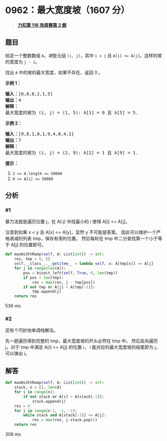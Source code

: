 # 0962：最大宽度坡（1607 分）


> <u>**[力扣第 116 场周赛第 2 题](https://leetcode.cn/problems/maximum-width-ramp/)**</u>

## 题目

<p>给定一个整数数组 <code>A</code>，<em>坡</em>是元组 <code>(i, j)</code>，其中  <code>i &lt; j</code> 且 <code>A[i] &lt;= A[j]</code>。这样的坡的宽度为 <code>j - i</code>。</p>

<p>找出 <code>A</code> 中的坡的最大宽度，如果不存在，返回 0 。</p>



<p><strong>示例 1：</strong></p>

<pre><strong>输入：</strong>[6,0,8,2,1,5]
<strong>输出：</strong>4
<strong>解释：</strong>
最大宽度的坡为 (i, j) = (1, 5): A[1] = 0 且 A[5] = 5.
</pre>

<p><strong>示例 2：</strong></p>

<pre><strong>输入：</strong>[9,8,1,0,1,9,4,0,4,1]
<strong>输出：</strong>7
<strong>解释：</strong>
最大宽度的坡为 (i, j) = (2, 9): A[2] = 1 且 A[9] = 1.
</pre>



<p><strong>提示：</strong></p>

<ol>
<li><code>2 &lt;= A.length &lt;= 50000</code></li>
<li><code>0 &lt;= A[i] &lt;= 50000</code></li>
</ol>






## 分析

### #1

暴力法就是遍历位置 j，在 A[:j] 中找最小的 i 使得 A[i] <= A[j]。

注意到如果 x < y 且 A[x] <= A[y]，显然 y 不可能是答案。
因此可以维护一个严格递减的列表 tmp，保存有用的位置。
然后每轮在 tmp 中二分查找第一个小于等于 A[j] 的位置即可。

```python
def maxWidthRamp(self, A: List[int]) -> int:
	res, tmp = 0, []
	self.__class__.__getitem__ = lambda self, x: A[tmp[x]] <= A[j]
	for j in range(len(A)):
		pos = bisect_left(self, True, 0, len(tmp))
		if pos < len(tmp):
			res = max(res, j - tmp[pos])
		if not tmp or A[j] < A[tmp[-1]]:
			tmp.append(j)
	return res
```

536 ms

### #2

还有个巧妙地单调栈解法。

先一趟遍历得到完整的 tmp，最大宽度坡的开头必然在 tmp 中。
然后反向遍历 j，对于 tmp 中满足 A[i] <= A[j] 的位置 i， i 能对应的最大宽度坡的结尾即为 j，可以弹出 i。

## 解答

```python
def maxWidthRamp(self, A: List[int]) -> int:
	stack, n = [], len(A)
	for i in range(n):
		if not stack or A[i] < A[stack[-1]]:
			stack.append(i)
	res = 0
	for j in range(n-1, -1, -1):
		while stack and A[stack[-1]] <= A[j]:
			res = max(res, j-stack.pop())
	return res
```

308 ms
